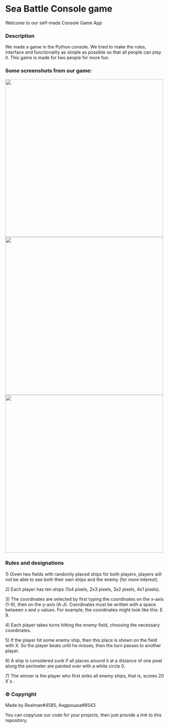 <h1>Sea Battle Console game</h1>

<p>Welcome to our self-made Console Game App</p>

<section>
  <h3>Description</h3>
    <p>We made a game in the Python console. We tried to make the rules, interface and functionality as simple as possible so that all people can play it. This game is       made for two people for more fun.</p>
</section>
<section>
  <h3>Some screenshots from our game:</h3>
  <img src="https://cdn.discordapp.com/attachments/802934571939266636/965662119032930405/unknown.png" height="500px" width="500px"/>
  <img src="https://cdn.discordapp.com/attachments/802934571939266636/965662710710800394/unknown.png" height="500px" width="500px"/>
  <img src="https://cdn.discordapp.com/attachments/802934571939266636/965662880408170586/unknown.png" height="500px" width="500px"/>
</section>

<section>
  <h3>Rules and designations</h3>
   <p>1) Given two fields with randomly placed ships for both players, players will not be able to see both their own ships and the enemy (for more interest).</p>
   <p>2) Each player has ten ships (1x4 pixels, 2x3 pixels, 3x2 pixels, 4x1 pixels).</p>
   <p>3) The coordinates are selected by first typing the coordinates on the x-axis (1-9), then on the y-axis (A-J). Coordinates must be written with a space between x    and y values. For example, the coordinates might look like this: E 9.</p>
   <p>4) Each player takes turns hitting the enemy field, choosing the necessary coordinates.</p>
   <p>5) If the player hit some enemy ship, then this place is shown on the field with X. So the player beats until he misses, then the turn passes to another player.    </p>
   <p>6) A ship is considered sunk if all places around it at a distance of one pixel along the perimeter are painted over with a white circle 0.</p>
   <p>7) The winner is the player who first sinks all enemy ships, that is, scores 20 X`s .</p>
</section>

<section>
  <h3>© Copyright</h3>
    <p>Made by Realman#4585, Андрюшка#8543</p>
    <p>You can copy/use our code for your projects, then just provide a link to this repository. </p>
</section>
